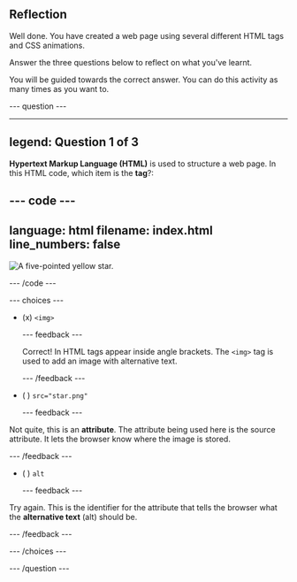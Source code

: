 ## Reflection

Well done. You have created a web page using several different HTML tags and CSS animations.

Answer the three questions below to reflect on what you've learnt.

You will be guided towards the correct answer. You can do this activity as many times as you want to.

--- question ---

---
legend: Question 1 of 3
---

**Hypertext Markup Language (HTML)** is used to structure a web page. In this HTML code, which item is the **tag**?:

--- code ---
---
language: html
filename: index.html
line_numbers: false
---   
<img src="star.png" alt="A five-pointed yellow star."> 

--- /code ---


--- choices ---

- (x) `<img>`

  --- feedback ---
  
  Correct! In HTML tags appear inside angle brackets. The `<img>` tag is used to add an image with alternative text. 
 
  --- /feedback ---

- ( ) `src="star.png"`

  --- feedback ---

Not quite, this is an **attribute**. The attribute being used here is the source attribute. It lets the browser know where the image is stored. 

  --- /feedback ---

- ( ) `alt`

  --- feedback ---

Try again. This is the identifier for the attribute that tells the browser what the **alternative text** (alt) should be. 

  --- /feedback ---

--- /choices ---

--- /question ---
